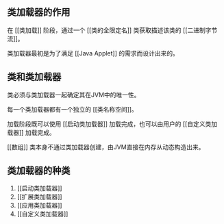 ## 类加载器的作用
在 [[类加载]] 阶段，通过一个 [[类的全限定名]] 类获取描述该类的 [[二进制字节流]]。

类加载器最初是为了满足 [[Java Applet]] 的需求而设计出来的。

## 类和类加载器
类必须与类加载器一起确定其在JVM中的唯一性。

每一个类加载器都有一个独立的 [[类名称空间]]。

加载阶段既可以使用 [[启动类加载器]] 加载完成，也可以由用户的 [[自定义类加载器]] 加载完成。

[[数组]] 类本身不通过类加载器创建，由JVM直接在内存从动态构造出来。

## 类加载器的种类
1. [[启动类加载器]]
2. [[扩展类加载器]]
3. [[应用类加载器]]
4. [[自定义类加载器]]


